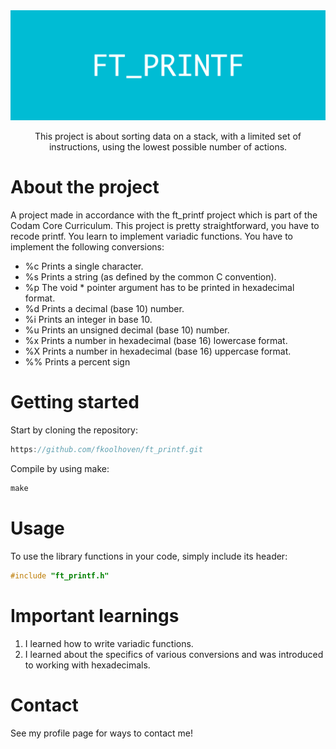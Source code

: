 <div align="center">

  <img src="FT_PRINTF.png" alt="logo" width="1000" height="auto" />
 
 <p>
    This project is about sorting data on a stack, with a limited set of instructions, using the lowest possible number of actions.
  </p>
  
</div>


# About the project

A project made in accordance with the ft_printf project which is part of the Codam Core Curriculum. This project is pretty straightforward, you have to recode printf. You learn to implement variadic functions. 
You have to implement the following conversions:
- %c Prints a single character.
- %s Prints a string (as defined by the common C convention).
- %p The void * pointer argument has to be printed in hexadecimal format.
- %d Prints a decimal (base 10) number.
- %i Prints an integer in base 10.
- %u Prints an unsigned decimal (base 10) number.
- %x Prints a number in hexadecimal (base 16) lowercase format.
- %X Prints a number in hexadecimal (base 16) uppercase format.
- %% Prints a percent sign

# Getting started

Start by cloning the repository:
```c
https://github.com/fkoolhoven/ft_printf.git
```

Compile by using make:
```c
make
```

# Usage

To use the library functions in your code, simply include its header:
```c
#include "ft_printf.h"
```


# Important learnings
1. I learned how to write variadic functions.
2. I learned about the specifics of various conversions and was introduced to working with hexadecimals. 

# Contact

See my profile page for ways to contact me!
